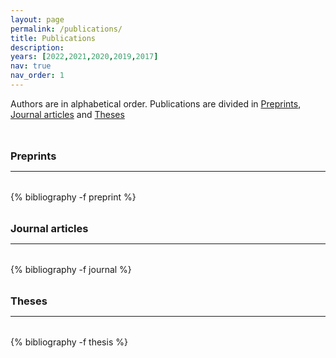 ```yaml
---
layout: page
permalink: /publications/
title: Publications
description: 
years: [2022,2021,2020,2019,2017]
nav: true
nav_order: 1
---
```

<!-- _pages/publications.md -->

<p> Authors are in alphabetical order. Publications are divided in <a href="#preprint">Preprints</a>, <a href="#journal">Journal articles</a> 
and <a href="#thesis">Theses</a> </p>


<div class="publications">

<a id="preprint"><h3 style="margin-top: 3rem; margin-bottom: 0.5rem;">Preprints</h3></a> 
<hr style="color: var(--global-text-color); height: 1px; margin-bottom: 2rem;">
{% bibliography -f preprint %}

<a id="journal"><h3 style="margin-top: 2rem; margin-bottom: 0.5rem;">Journal articles</h3></a>
<hr style="color: var(--global-text-color); height: 1px; margin-bottom: 2rem;">
{% bibliography -f journal %}

<a id="thesis"><h3 style="margin-top: 2rem; margin-bottom: 0.5rem;">Theses</h3></a>
<hr style="color: var(--global-text-color); height: 1px; margin-bottom: 2rem;">
{% bibliography -f thesis %}

</div>



